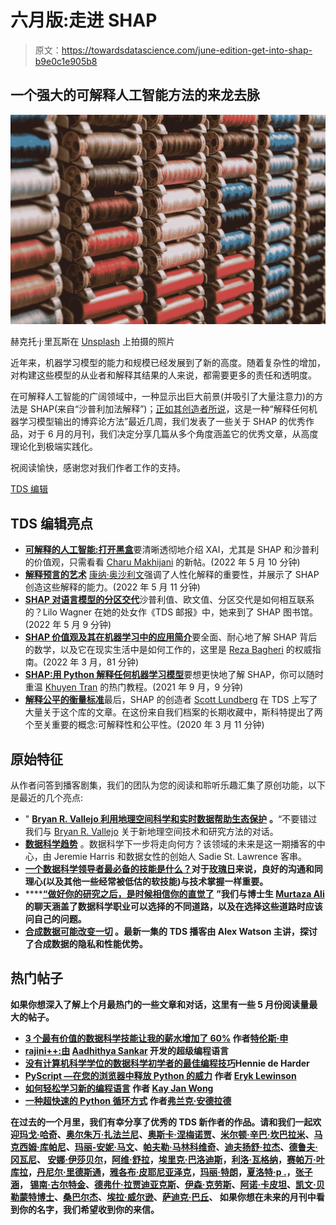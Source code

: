 # 六月版:走进 SHAP

> 原文：<https://towardsdatascience.com/june-edition-get-into-shap-b9e0c1e905b8>

## 一个强大的可解释人工智能方法的来龙去脉

![](img/89870e1ec344f7cc162a0c488fbc4e36.png)

赫克托·j·里瓦斯在 [Unsplash](https://unsplash.com?utm_source=medium&utm_medium=referral) 上拍摄的照片

近年来，机器学习模型的能力和规模已经发展到了新的高度。随着复杂性的增加，对构建这些模型的从业者和解释其结果的人来说，都需要更多的责任和透明度。

在可解释人工智能的广阔领域中，一种显示出巨大前景(并吸引了大量注意力)的方法是 SHAP(来自“沙普利加法解释”)；[正如其创造者所说](https://shap.readthedocs.io/en/latest/)，这是一种“解释任何机器学习模型输出的博弈论方法”最近几周，我们发表了一些关于 SHAP 的优秀作品，对于 6 月的月刊，我们决定分享几篇从多个角度涵盖它的优秀文章，从高度理论化到极端实践化。

祝阅读愉快，感谢您对我们作者工作的支持。

[TDS 编辑](https://medium.com/u/7e12c71dfa81?source=post_page-----b9e0c1e905b8--------------------------------)

## TDS 编辑亮点

*   [**可解释的人工智能:打开黑盒**](/explainable-ai-unfold-the-blackbox-5488253c01fd)要清晰透彻地介绍 XAI，尤其是 SHAP 和沙普利的价值观，只需看看 [Charu Makhijani](https://medium.com/u/a3b23858b69?source=post_page-----b9e0c1e905b8--------------------------------) 的新帖。(2022 年 5 月 10 分钟)
*   [**解释预言的艺术**](/the-art-of-explaining-predictions-22e3584ed7d8)
    [康纳·奥沙利文](https://medium.com/u/4ae48256fb37?source=post_page-----b9e0c1e905b8--------------------------------)强调了人性化解释的重要性，并展示了 SHAP 创造这些解释的能力。(2022 年 5 月 11 分钟)
*   [**SHAP 对语言模型的分区交代**](/shaps-partition-explainer-for-language-models-ec2e7a6c1b77)沙普利值、欧文值、分区交代是如何相互联系的？Lilo Wagner 在她的处女作《TDS 邮报》中，她来到了 SHAP 图书馆。(2022 年 5 月 9 分钟)
*   [**SHAP 价值观及其在机器学习中的应用简介**](/introduction-to-shap-values-and-their-application-in-machine-learning-8003718e6827)要全面、耐心地了解 SHAP 背后的数学，以及它在现实生活中是如何工作的，这里是 [Reza Bagheri](https://medium.com/u/da2d000eaa4d?source=post_page-----b9e0c1e905b8--------------------------------) 的权威指南。(2022 年 3 月，81 分钟)
*   [**SHAP:用 Python 解释任何机器学习模型**](/shap-explain-any-machine-learning-model-in-python-24207127cad7)要想更快地了解 SHAP，你可以随时重温 [Khuyen Tran](https://medium.com/u/84a02493194a?source=post_page-----b9e0c1e905b8--------------------------------) 的热门教程。(2021 年 9 月，9 分钟)
*   [**解释公平的衡量标准**](/explaining-measures-of-fairness-f0e419d4e0d7)最后，SHAP 的创造者 [Scott Lundberg](https://medium.com/u/3a739af9ef3a?source=post_page-----b9e0c1e905b8--------------------------------) 在 TDS 上写了大量关于这个库的文章。在这份来自我们档案的长期收藏中，斯科特提出了两个至关重要的概念:可解释性和公平性。(2020 年 3 月 11 分钟)

## 原始特征

从作者问答到播客剧集，我们的团队为您的阅读和聆听乐趣汇集了原创功能，以下是最近的几个亮点:

*   " [**Bryan R. Vallejo 利用地理空间科学和实时数据帮助生态保护**](/bryan-r-vallejo-leverages-geospatial-science-and-real-time-data-to-help-ecological-conservation-3ff7ca8fb007) **。**“不要错过我们与 [Bryan R. Vallejo](https://medium.com/u/cbd681aaa725?source=post_page-----b9e0c1e905b8--------------------------------) 关于新地理空间技术和研究方法的对话。
*   [**数据科学趋势**](/trends-in-data-science-633f092ffa52) 。数据科学下一步将走向何方？该领域的未来是这一期播客的中心，由 Jeremie Harris 和数据女性的创始人 Sadie St. Lawrence 客串。
*   **[**一个数据科学领导者最必备的技能是什么？**](/what-are-the-most-essential-skills-for-a-data-science-leader-683355c8915f)**对于[玫瑰日](https://medium.com/u/a7f2e8e50135?source=post_page-----b9e0c1e905b8--------------------------------)来说，良好的沟通和同理心(以及其他一些经常被低估的软技能)与技术掌握一样重要。****
*   ****[**“做好你的研究之后，是时候相信你的直觉了**](/after-doing-your-research-its-time-to-trust-your-instinct-252412610fc9) **”**我们与博士生 [Murtaza Ali](https://medium.com/u/607fa603b7ce?source=post_page-----b9e0c1e905b8--------------------------------) 的聊天涵盖了数据科学职业可以选择的不同道路，以及在选择这些道路时应该问自己的问题。****
*   ****[**合成数据可能改变一切**](/synthetic-data-could-change-everything-fde91c470a5b) 。最新一集的 TDS 播客由 Alex Watson 主讲，探讨了合成数据的隐私和性能优势。****

## ****热门帖子****

****如果你想深入了解上个月最热门的一些文章和对话，这里有一些 5 月份阅读量最大的帖子。****

*   ****[**3 个最有价值的数据科学技能让我的薪水增加了 60%**](/3-most-valuable-data-science-skills-that-increased-my-salary-by-60-89b4bbe0b34f) 作者[特伦斯·申](https://medium.com/u/360a9d4d19ab?source=post_page-----b9e0c1e905b8--------------------------------)****
*   ****[**rajini++:由**](/rajini-the-superstar-programming-language-db5187f2cc71) **[Aadhithya Sankar](https://medium.com/u/82053676fe58?source=post_page-----b9e0c1e905b8--------------------------------) 开发的超级编程语言******
*   ****[**没有计算机科学学位的数据科学初学者的最佳编程技巧**](/the-best-coding-tips-for-any-data-science-beginner-without-a-cs-degree-3881e6142668)Hennie de Harder****
*   ****[**PyScript —在您的浏览器中释放 Python 的威力**](/pyscript-unleash-the-power-of-python-in-your-browser-6e0123c6dc3f) 作者 [Eryk Lewinson](https://medium.com/u/44bc27317e6b?source=post_page-----b9e0c1e905b8--------------------------------)****
*   ****[**如何轻松学习新的编程语言**](/how-to-learn-new-programming-languages-easily-1e6e29d3898a) 作者 [Kay Jan Wong](https://medium.com/u/fee8693930fb?source=post_page-----b9e0c1e905b8--------------------------------)****
*   ****[**一种超快速的 Python 循环方式**](/a-super-fast-way-to-loop-in-python-6e58ba377a00) 作者[弗兰克·安德拉德](https://medium.com/u/fb44e21903f3?source=post_page-----b9e0c1e905b8--------------------------------)****

****在过去的一个月里，我们有幸分享了优秀的 TDS 新作者的作品。请和我们一起欢迎[玛戈·哈奇](https://medium.com/u/99a1fb5fa4e7?source=post_page-----b9e0c1e905b8--------------------------------)、[奥尔朱万·扎法兰尼](https://medium.com/u/155bd470ac4c?source=post_page-----b9e0c1e905b8--------------------------------)、[奥斯卡·涅梅诺贾](https://medium.com/u/21648547d748?source=post_page-----b9e0c1e905b8--------------------------------)、[米尔顿·辛巴·坎巴拉米](https://medium.com/u/34305067fe5c?source=post_page-----b9e0c1e905b8--------------------------------)、[马克西姆·库帕尼](https://medium.com/u/91d39083d3e9?source=post_page-----b9e0c1e905b8--------------------------------)、[玛丽-安妮·马文](https://medium.com/u/65e2d126b117?source=post_page-----b9e0c1e905b8--------------------------------)、[帕夫勒·马林科维奇](https://medium.com/u/e253e1c83d01?source=post_page-----b9e0c1e905b8--------------------------------)、[迪夫扬舒·拉杰](https://medium.com/u/5556e9ffcf23?source=post_page-----b9e0c1e905b8--------------------------------)、[德鲁夫·冈瓦尼](https://medium.com/u/6a64e46e3055?source=post_page-----b9e0c1e905b8--------------------------------)、 [](https://medium.com/u/e253e1c83d01?source=post_page-----b9e0c1e905b8--------------------------------) [安娜·伊莎贝尔](https://medium.com/u/b2226422d029?source=post_page-----b9e0c1e905b8--------------------------------)，[阿维·舒拉](https://medium.com/u/5d33decdf4c4?source=post_page-----b9e0c1e905b8--------------------------------)，[埃里克·巴洛迪斯](https://medium.com/u/a09f1d009841?source=post_page-----b9e0c1e905b8--------------------------------)，[利洛·瓦格纳](https://medium.com/u/64bb3f6144f2?source=post_page-----b9e0c1e905b8--------------------------------)，[赛帕万·叶库拉](https://medium.com/u/3251c9fff04b?source=post_page-----b9e0c1e905b8--------------------------------)，[丹尼尔·里德斯通](https://medium.com/u/14d8d1f61342?source=post_page-----b9e0c1e905b8--------------------------------)，[雅各布·皮耶尼亚泽克](https://medium.com/u/6f0948d99b1c?source=post_page-----b9e0c1e905b8--------------------------------)，[玛丽·特朗](https://medium.com/u/4cfa1d0b321f?source=post_page-----b9e0c1e905b8--------------------------------)，[夏洛特·p .](https://medium.com/u/b5c229ea07f9?source=post_page-----b9e0c1e905b8--------------------------------)，[张子涵](https://medium.com/u/cdd192d40691?source=post_page-----b9e0c1e905b8--------------------------------)， [锡南·古尔特金](https://medium.com/u/db668a7751da?source=post_page-----b9e0c1e905b8--------------------------------)、[德弗什·拉贾迪亚克斯](https://medium.com/u/ff46afc9b9c2?source=post_page-----b9e0c1e905b8--------------------------------)、[伊森·克劳斯](https://medium.com/u/6dd1af751f3e?source=post_page-----b9e0c1e905b8--------------------------------)、[阿诺·卡皮坦](https://medium.com/u/95c6848a79aa?source=post_page-----b9e0c1e905b8--------------------------------)、[凯文·贝勒蒙特博士](https://medium.com/u/3dea771eb493?source=post_page-----b9e0c1e905b8--------------------------------)、[桑巴尔杰](https://medium.com/u/ff4c7293e945?source=post_page-----b9e0c1e905b8--------------------------------)、[埃拉·威尔逊](https://medium.com/u/88f10c2a3fea?source=post_page-----b9e0c1e905b8--------------------------------)、[萨迪克·巴丘](https://medium.com/u/a0654b43131a?source=post_page-----b9e0c1e905b8--------------------------------)、 如果你想在未来的月刊中看到你的名字，我们希望收到你的来信。****